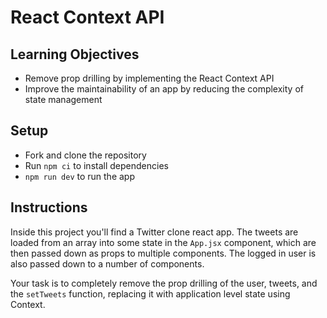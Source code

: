 # React Context API

## Learning Objectives
- Remove prop drilling by implementing the React Context API
- Improve the maintainability of an app by reducing the complexity of state management

## Setup

- Fork and clone the repository
- Run `npm ci` to install dependencies
- `npm run dev` to run the app

## Instructions

Inside this project you'll find a Twitter clone react app. The tweets are loaded from an array into some state in the `App.jsx` component, which are then passed down as props to multiple components. The logged in user is also passed down to a number of components.

Your task is to completely remove the prop drilling of the user, tweets, and the `setTweets` function, replacing it with application level state using Context.
